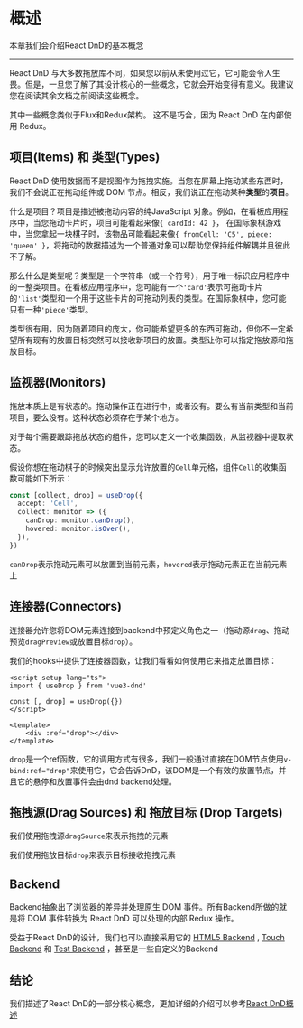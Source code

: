 # 概述
本章我们会介绍React DnD的基本概念

---------------------------------------
React DnD 与大多数拖放库不同，如果您以前从未使用过它，它可能会令人生畏。但是，一旦您了解了其设计核心的一些概念，它就会开始变得有意义。我建议您在阅读其余文档之前阅读这些概念。

其中一些概念类似于Flux和Redux架构。
这不是巧合，因为 React DnD 在内部使用 Redux。

## 项目(Items) 和 类型(Types)
React DnD 使用数据而不是视图作为拖拽实施。当您在屏幕上拖动某些东西时，我们不会说正在拖动组件或 DOM 节点。相反，我们说正在拖动某种**类型**的**项目**。

什么是项目？项目是描述被拖动内容的纯JavaScript 对象。例如，在看板应用程序中，当您拖动卡片时，项目可能看起来像`{ cardId: 42 }`， 在国际象棋游戏中，当您拿起一块棋子时，该物品可能看起来像`{ fromCell: 'C5', piece: 'queen' }`，将拖动的数据描述为一个普通对象可以帮助您保持组件解耦并且彼此不了解。

那么什么是类型呢？类型是一个字符串（或一个符号），用于唯一标识应用程序中的一整类项目。在看板应用程序中，您可能有一个`'card'`表示可拖动卡片的`'list'`类型和一个用于这些卡片的可拖动列表的类型。在国际象棋中，您可能只有一种`'piece'`类型。

类型很有用，因为随着项目的庞大，你可能希望更多的东西可拖动，但你不一定希望所有现有的放置目标突然可以接收新项目的放置。类型让你可以指定拖放源和拖放目标。

## 监视器(Monitors)

拖放本质上是有状态的。拖动操作正在进行中，或者没有。要么有当前类型和当前项目，要么没有。这种状态必须存在于某个地方。

对于每个需要跟踪拖放状态的组件，您可以定义一个收集函数，从监视器中提取状态。

假设你想在拖动棋子的时候突出显示允许放置的`Cell`单元格，组件`Cell`的收集函数可能如下所示：
```ts {4,5}
const [collect, drop] = useDrop({
  accept: 'Cell',
  collect: monitor => ({
    canDrop: monitor.canDrop(),
    hovered: monitor.isOver(),
  }),
})
```

`canDrop`表示拖动元素可以放置到当前元素，`hovered`表示拖动元素正在当前元素上


## 连接器(Connectors)
连接器允许您将DOM元素连接到backend中预定义角色之一（拖动源`drag`、拖动预览`dragPreview`或放置目标`drop`）。

我们的hooks中提供了连接器函数，让我们看看如何使用它来指定放置目标：

```vue {2,4,8}
<script setup lang="ts">
import { useDrop } from 'vue3-dnd'

const [, drop] = useDrop({})
</script>

<template>
	<div :ref="drop"></div>
</template>
```

`drop`是一个ref函数，它的调用方式有很多，我们一般通过直接在DOM节点使用`v-bind:ref="drop"`来使用它，它会告诉DnD，该DOM是一个有效的放置节点，并且它的悬停和放置事件会由dnd backend处理。


## 拖拽源(Drag Sources) 和 拖放目标 (Drop Targets)
我们使用拖拽源`dragSource`来表示拖拽的元素

我们使用拖放目标`drop`来表示目标接收拖拽元素


## Backend
Backend抽象出了浏览器的差异并处理原生 DOM 事件。所有Backend所做的就是将 DOM 事件转换为 React DnD 可以处理的内部 Redux 操作。

受益于React DnD的设计，我们也可以直接采用它的 [HTML5 Backend](https://www.npmjs.com/package/react-dnd-html5-backend) , [Touch Backend](https://www.npmjs.com/package/react-dnd-touch-backend) 和 [Test Backend](https://www.npmjs.com/package/react-dnd-test-backend) ，甚至是一些自定义的Backend 


## 结论
我们描述了React DnD的一部分核心概念，更加详细的介绍可以参考[React DnD概述](https://react-dnd.github.io/react-dnd/docs/overview)
